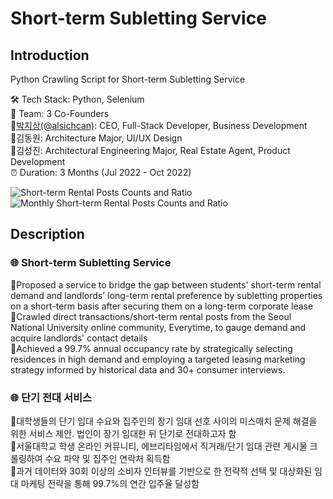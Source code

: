 # Short-term Subletting Service
## Introduction  
Python Crawling Script for Short-term Subletting Service  

🛠 Tech Stack: Python, Selenium  
👥 Team: 3 Co-Founders  
🔸[박지상(@alsichcan)](https://github.com/alsichcan): CEO, Full-Stack Developer, Business Development  
🔸김동원: Architecture Major, UI/UX Design  
🔸김성진: Architectural Engineering Major, Real Estate Agent, Product Development  
⏰ Duration: 3 Months (Jul 2022 - Oct 2022) 

![Short-term Rental Posts Counts and Ratio](https://github.com/alsichcan/GreatZipsa/assets/37293866/f9b2d826-3fe8-4041-a0d3-060c165c1add)
![Monthly Short-term Rental Posts Counts and Ratio](https://github.com/alsichcan/GreatZipsa/assets/37293866/6050d13c-32b0-46c8-8428-585b61680b54)

## Description
### 🌐 Short-term Subletting Service  
🔸Proposed a service to bridge the gap between students' short-term rental demand and landlords' long-term rental preference by subletting properties on a short-term basis after securing them on a long-term corporate lease  
🔸Crawled direct transactions/short-term rental posts from the Seoul National University online community, Everytime, to gauge demand and acquire landlords' contact details  
🔸Achieved a 99.7% annual occupancy rate by strategically selecting residences in high demand and employing a targeted leasing marketing strategy informed by historical data and 30+ consumer interviews.  

### 🌐 단기 전대 서비스  
🔸대학생들의 단기 임대 수요와 집주인의 장기 임대 선호 사이의 미스매치 문제 해결을 위한 서비스 제안. 법인이 장기 임대한 뒤 단기로 전대하고자 함  
🔸서울대학교 학생 온라인 커뮤니티, 에브리타임에서 직거래/단기 임대 관련 게시물 크롤링하여 수요 파악 및 집주인 연락처 획득함  
🔸과거 데이터와 30회 이상의 소비자 인터뷰를 기반으로 한 전략적 선택 및 대상화된 임대 마케팅 전략을 통해 99.7%의 연간 입주율 달성함  

